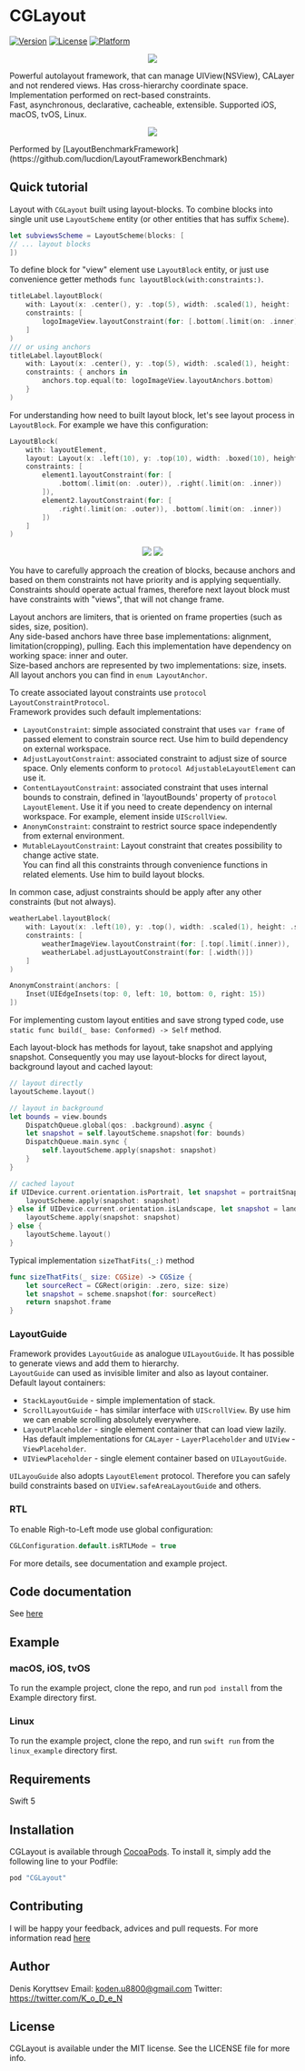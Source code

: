 # CGLayout

[![Version](https://img.shields.io/cocoapods/v/CGLayout.svg?style=flat)](http://cocoapods.org/pods/CGLayout)
[![License](https://img.shields.io/cocoapods/l/CGLayout.svg?style=flat)](http://cocoapods.org/pods/CGLayout)
[![Platform](https://img.shields.io/cocoapods/p/CGLayout.svg?style=flat)](http://cocoapods.org/pods/CGLayout)

<p align="center">
    <img src="Resources/logo.png">
</p>

Powerful autolayout framework, that can manage UIView(NSView), CALayer and not rendered views. Has cross-hierarchy coordinate space. Implementation performed on rect-based constraints.   
Fast, asynchronous, declarative, cacheable, extensible. Supported iOS, macOS, tvOS, Linux.

<p align="center">
    <img src="Resources/benchmark_result.png">
</p>
Performed by [LayoutBenchmarkFramework](https://github.com/lucdion/LayoutFrameworkBenchmark)

## Quick tutorial

Layout with `CGLayout` built using layout-blocks. To combine blocks into single unit use `LayoutScheme` entity (or other entities that has suffix `Scheme`).
```swift
let subviewsScheme = LayoutScheme(blocks: [
// ... layout blocks
])
```
To define block for "view" element use `LayoutBlock` entity, or just use convenience getter methods  `func layoutBlock(with:constraints:)`.
```swift
titleLabel.layoutBlock(
    with: Layout(x: .center(), y: .top(5), width: .scaled(1), height: .fixed(120)),
    constraints: [
        logoImageView.layoutConstraint(for: [.bottom(.limit(on: .inner))])
    ]
)
/// or using anchors
titleLabel.layoutBlock(
    with: Layout(x: .center(), y: .top(5), width: .scaled(1), height: .fixed(120)),
    constraints: { anchors in
        anchors.top.equal(to: logoImageView.layoutAnchors.bottom)
    }
)
```
For understanding how need to built layout block, let's see layout process in `LayoutBlock`. 
For example we have this configuration:
```swift
LayoutBlock(
    with: layoutElement, 
    layout: Layout(x: .left(10), y: .top(10), width: .boxed(10), height: .boxed(10)),
    constraints: [
        element1.layoutConstraint(for: [
            .bottom(.limit(on: .outer)), .right(.limit(on: .inner))
        ]),
        element2.layoutConstraint(for: [
            .right(.limit(on: .outer)), .bottom(.limit(on: .inner))
        ])
    ]
)
```
<p align="center">
<img src="Resources/layout1.png">
<img src="Resources/layout2.png">
</p>
You have to carefully approach the creation of blocks, because anchors and based on them constraints not have priority and is applying sequentially.  
Constraints should operate actual frames, therefore next layout block must have constraints with "views", that will not change frame.

Layout anchors are limiters, that is oriented on frame properties (such as sides, size, position).  
Any side-based anchors have three base implementations: alignment, limitation(cropping), pulling. Each this implementation have dependency on working space: inner and outer.  
Size-based anchors are represented by two implementations: size, insets.  
All layout anchors you can find in `enum LayoutAnchor`.

To create associated layout constraints use `protocol LayoutConstraintProtocol`.  
Framework provides such default implementations:
- `LayoutConstraint`: simple associated constraint that uses `var frame` of passed element to constrain source rect. Use him to build dependency on external workspace.
- `AdjustLayoutConstraint`: associated constraint to adjust size of source space. Only elements conform to `protocol AdjustableLayoutElement`  can use it.
- `ContentLayoutConstraint`: associated constraint that uses internal bounds to constrain, defined in 'layoutBounds' property of `protocol LayoutElement`. Use it if you need to create dependency on internal workspace. For example, element inside `UIScrollView`.
- `AnonymConstraint`: constraint to restrict source space independently from external environment.
- `MutableLayoutConstraint`: Layout constraint that creates possibility to change active state.  
You can find all this constraints through convenience functions in related elements. Use him to build layout blocks.

In common case, adjust constraints should be apply after any other constraints (but not always). 
```swift
weatherLabel.layoutBlock(
    with: Layout(x: .left(10), y: .top(), width: .scaled(1), height: .scaled(1)),
    constraints: [
        weatherImageView.layoutConstraint(for: [.top(.limit(.inner)), .right(.limit(.outer)), .height()]),
        weatherLabel.adjustLayoutConstraint(for: [.width()])
    ]
)
```

```swift
AnonymConstraint(anchors: [
    Inset(UIEdgeInsets(top: 0, left: 10, bottom: 0, right: 15))
])
```

For implementing custom layout entities and save strong typed code, use `static func build(_ base: Conformed) -> Self` method.

Each layout-block has methods for layout, take snapshot and applying snapshot.
Consequently you may use layout-blocks for direct layout, background layout and cached layout:
```swift
// layout directly
layoutScheme.layout()

// layout in background
let bounds = view.bounds
    DispatchQueue.global(qos: .background).async {
    let snapshot = self.layoutScheme.snapshot(for: bounds)
    DispatchQueue.main.sync {
        self.layoutScheme.apply(snapshot: snapshot)
    }
}

// cached layout
if UIDevice.current.orientation.isPortrait, let snapshot = portraitSnapshot {
    layoutScheme.apply(snapshot: snapshot)
} else if UIDevice.current.orientation.isLandscape, let snapshot = landscapeSnapshot {
    layoutScheme.apply(snapshot: snapshot)
} else {
    layoutScheme.layout()
}
```

Typical implementation `sizeThatFits(_:)` method

```swift
func sizeThatFits(_ size: CGSize) -> CGSize {
    let sourceRect = CGRect(origin: .zero, size: size)
    let snapshot = scheme.snapshot(for: sourceRect)
    return snapshot.frame
}
```

### LayoutGuide

Framework provides `LayoutGuide` as analogue `UILayoutGuide`. It has possible to generate views and add them to hierarchy.  
`LayoutGuide` can used as invisible limiter and also as layout container.  
Default layout containers:  
- `StackLayoutGuide` - simple implementation of stack.  
- `ScrollLayoutGuide` - has similar interface with `UIScrollView`. By use him we can enable scrolling absolutely everywhere.  
- `LayoutPlaceholder` - single element container that can load view lazily. Has default implementations for `CALayer` - `LayerPlaceholder` and `UIView` - `ViewPlaceholder`.  
- `UIViewPlaceholder` - single element container based on `UILayoutGuide`.  

`UILayouGuide` also adopts `LayoutElement` protocol. Therefore you can safely build constraints based on `UIView.safeAreaLayoutGuide` and others.

### RTL
To enable Righ-to-Left mode use global configuration:
```swift
CGLConfiguration.default.isRTLMode = true
```

For more details, see documentation and example project.

## Code documentation

See [here](https://k-o-d-e-n.github.io/CGLayout/)

## Example

### macOS, iOS, tvOS
To run the example project, clone the repo, and run `pod install` from the Example directory first.

### Linux
To run the example project, clone the repo, and run `swift run` from the `linux_example` directory first.

## Requirements

Swift 5

## Installation

CGLayout is available through [CocoaPods](http://cocoapods.org). To install
it, simply add the following line to your Podfile:

```ruby
pod "CGLayout"
```

## Contributing

I will be happy your feedback, advices and pull requests. For more information read [here](https://github.com/k-o-d-e-n/CGLayout/blob/master/CONTRIBUTING.md) 

## Author

Denis Koryttsev
Email: koden.u8800@gmail.com
Twitter: https://twitter.com/K_o_D_e_N

## License

CGLayout is available under the MIT license. See the LICENSE file for more info.
